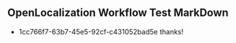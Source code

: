 ## OpenLocalization Workflow Test MarkDown
* 1cc766f7-63b7-45e5-92cf-c431052bad5e thanks!

<!--HONumber=Jul16_HO2-->


